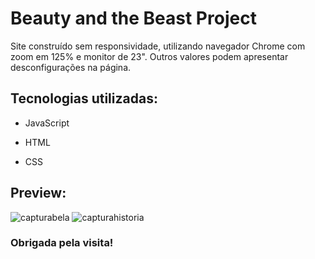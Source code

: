 # Beauty and the Beast Project

Site construído sem responsividade, utilizando navegador Chrome com zoom em 125% e monitor de 23". Outros valores podem apresentar desconfigurações na página.

## Tecnologias utilizadas:

- JavaScript

- HTML

- CSS

## Preview:
![capturabela](https://user-images.githubusercontent.com/73259410/100774898-5c0dd280-33e1-11eb-8cb3-dc6ecddc6921.jpg)
![capturahistoria](https://user-images.githubusercontent.com/73259410/100774904-5d3eff80-33e1-11eb-8de7-d8447937e62c.jpg)

### Obrigada pela visita!
